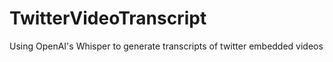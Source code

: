 # TwitterVideoTranscript
 Using OpenAI's Whisper to generate transcripts of twitter embedded videos
